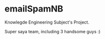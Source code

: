 emailSpamNB
===========

Knowlegde Engineering Subject's Project.

Super saya team, including 3 handsome guys :)
